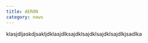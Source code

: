 ```yaml
---
title: AERON
category: news
---
```


klasjdljaskdjsakljdklasjdlksajdklsajdklsajdklsajdlkjsadlka